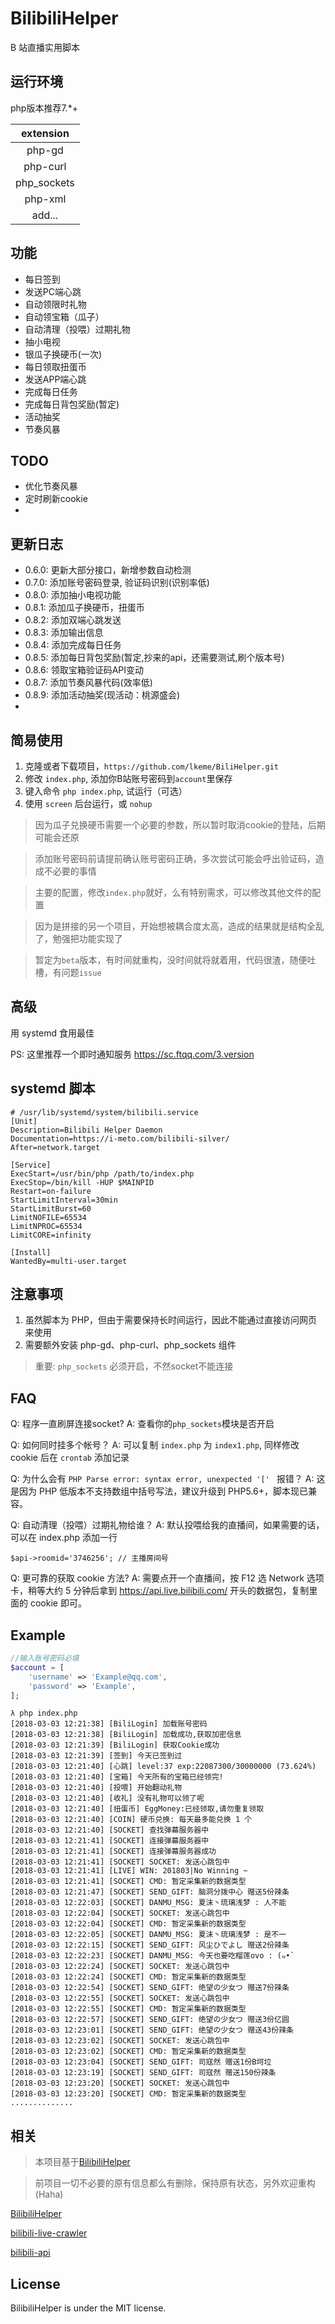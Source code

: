 # BilibiliHelper
B 站直播实用脚本

## 运行环境
 php版本推荐7.*+

|extension  |
|:---------:|
|php-gd     |
|php-curl   |
|php_sockets|
|php-xml    |
|add...     |


## 功能
 - 每日签到
 - 发送PC端心跳
 - 自动领限时礼物
 - 自动领宝箱（瓜子）
 - 自动清理（投喂）过期礼物
 - 抽小电视
 - 银瓜子换硬币(一次)
 - 每日领取扭蛋币
 - 发送APP端心跳
 - 完成每日任务
 - 完成每日背包奖励(暂定)
 - 活动抽奖
 - 节奏风暴
 


## TODO
 - 优化节奏风暴
 - 定时刷新cookie
 -

## 更新日志
 - 0.6.0: 更新大部分接口，新增参数自动检测
 - 0.7.0: 添加账号密码登录, 验证码识别(识别率低)
 - 0.8.0: 添加抽小电视功能
 - 0.8.1: 添加瓜子换硬币，扭蛋币
 - 0.8.2: 添加双端心跳发送
 - 0.8.3: 添加输出信息
 - 0.8.4: 添加完成每日任务
 - 0.8.5: 添加每日背包奖励(暂定,抄来的api，还需要测试,刷个版本号)
 - 0.8.6: 领取宝箱验证码API变动
 - 0.8.7: 添加节奏风暴代码(效率低)
 - 0.8.9: 添加活动抽奖(现活动：桃源盛会)
 -

## 简易使用
 1. 克隆或者下载项目，`https://github.com/lkeme/BiliHelper.git`
 2. 修改 `index.php`, 添加你B站账号密码到`account`里保存
 3. 键入命令 `php index.php`, 试运行（可选）
 4. 使用 `screen` 后台运行，或 `nohup`
 
 > 因为瓜子兑换硬币需要一个必要的参数，所以暂时取消cookie的登陆，后期可能会还原

 > 添加账号密码前请提前确认账号密码正确，多次尝试可能会呼出验证码，造成不必要的事情

 > 主要的配置，修改`index.php`就好，么有特别需求，可以修改其他文件的配置

 > 因为是拼接的另一个项目，开始想被耦合度太高，造成的结果就是结构全乱了，勉强把功能实现了

 > 暂定为`beta`版本，有时间就重构，没时间就将就着用，代码很渣，随便吐槽，有问题`issue`

## 高级
用 systemd 食用最佳  

PS: 这里推荐一个即时通知服务 https://sc.ftqq.com/3.version

## systemd 脚本
```
# /usr/lib/systemd/system/bilibili.service
[Unit]
Description=Bilibili Helper Daemon
Documentation=https://i-meto.com/bilibili-silver/
After=network.target

[Service]
ExecStart=/usr/bin/php /path/to/index.php
ExecStop=/bin/kill -HUP $MAINPID
Restart=on-failure
StartLimitInterval=30min
StartLimitBurst=60
LimitNOFILE=65534
LimitNPROC=65534
LimitCORE=infinity

[Install]
WantedBy=multi-user.target
```

## 注意事项
 1. 虽然脚本为 PHP，但由于需要保持长时间运行，因此不能通过直接访问网页来使用
 2. 需要额外安装 php-gd、php-curl、php_sockets 组件
 > 重要: `php_sockets` 必须开启，不然socket不能连接

## FAQ
Q: 程序一直刷屏连接socket?
A: 查看你的`php_sockets`模块是否开启

Q: 如何同时挂多个帐号？
A: 可以复制 `index.php` 为 `index1.php`, 同样修改 cookie 后在 `crontab` 添加记录

Q: 为什么会有 `PHP Parse error: syntax error, unexpected '[' ` 报错？
A: 这是因为 PHP 低版本不支持数组中括号写法，建议升级到 PHP5.6+，脚本现已兼容。

Q: 自动清理（投喂）过期礼物给谁？
A: 默认投喂给我的直播间，如果需要的话，可以在 index.php 添加一行
```
$api->roomid='3746256'; // 主播房间号
```

Q: 更可靠的获取 cookie 方法?
A: 需要点开一个直播间，按 F12 选 Network 选项卡，稍等大约 5 分钟后拿到 https://api.live.bilibili.com/ 开头的数据包，复制里面的 cookie 即可。


## Example
```php
//输入账号密码必填
$account = [
    'username' => 'Example@qq.com',
    'password' => 'Example',
];
```

```log
λ php index.php
[2018-03-03 12:21:38] [BiliLogin] 加载账号密码
[2018-03-03 12:21:38] [BiliLogin] 加载成功,获取加密信息
[2018-03-03 12:21:39] [BiliLogin] 获取Cookie成功
[2018-03-03 12:21:39] [签到] 今天已签到过
[2018-03-03 12:21:40] [心跳] level:37 exp:22087300/30000000 (73.624%)
[2018-03-03 12:21:40] [宝箱] 今天所有的宝箱已经领完!
[2018-03-03 12:21:40] [投喂] 开始翻动礼物
[2018-03-03 12:21:40] [收礼] 没有礼物可以领了呢
[2018-03-03 12:21:40] [扭蛋币] EggMoney:已经领取,请勿重复领取
[2018-03-03 12:21:40] [COIN] 硬币兑换: 每天最多能兑换 1 个
[2018-03-03 12:21:40] [SOCKET] 查找弹幕服务器中
[2018-03-03 12:21:41] [SOCKET] 连接弹幕服务器中
[2018-03-03 12:21:41] [SOCKET] 连接弹幕服务器成功
[2018-03-03 12:21:41] [SOCKET] SOCKET: 发送心跳包中
[2018-03-03 12:21:41] [LIVE] WIN: 201803|No Winning ~
[2018-03-03 12:21:41] [SOCKET] CMD: 暂定采集新的数据类型
[2018-03-03 12:21:47] [SOCKET] SEND_GIFT: 脑洞分拨中心 赠送5份辣条
[2018-03-03 12:22:03] [SOCKET] DANMU_MSG: 夏沫丶琉璃浅梦 : 人不能
[2018-03-03 12:22:04] [SOCKET] SOCKET: 发送心跳包中
[2018-03-03 12:22:04] [SOCKET] CMD: 暂定采集新的数据类型
[2018-03-03 12:22:05] [SOCKET] DANMU_MSG: 夏沫丶琉璃浅梦 : 是不一
[2018-03-03 12:22:15] [SOCKET] SEND_GIFT: 风尘ひでよし 赠送2份辣条
[2018-03-03 12:22:23] [SOCKET] DANMU_MSG: 今天也要吃榴莲ovo : (๑•̀
[2018-03-03 12:22:24] [SOCKET] SOCKET: 发送心跳包中
[2018-03-03 12:22:24] [SOCKET] CMD: 暂定采集新的数据类型
[2018-03-03 12:22:54] [SOCKET] SEND_GIFT: 绝望の少女つ 赠送7份辣条
[2018-03-03 12:22:55] [SOCKET] SOCKET: 发送心跳包中
[2018-03-03 12:22:55] [SOCKET] CMD: 暂定采集新的数据类型
[2018-03-03 12:22:57] [SOCKET] SEND_GIFT: 绝望の少女つ 赠送3份亿圆
[2018-03-03 12:23:01] [SOCKET] SEND_GIFT: 绝望の少女つ 赠送43份辣条
[2018-03-03 12:23:02] [SOCKET] SOCKET: 发送心跳包中
[2018-03-03 12:23:02] [SOCKET] CMD: 暂定采集新的数据类型
[2018-03-03 12:23:04] [SOCKET] SEND_GIFT: 司寇然 赠送1份B坷垃
[2018-03-03 12:23:19] [SOCKET] SEND_GIFT: 司寇然 赠送150份辣条
[2018-03-03 12:23:20] [SOCKET] SOCKET: 发送心跳包中
[2018-03-03 12:23:20] [SOCKET] CMD: 暂定采集新的数据类型
..............
```

## 相关
 >本项目基于[BilibiliHelper](https://github.com/metowolf/BilibiliHelper)
 
 >前项目一切不必要的原有信息都么有删除，保持原有状态，另外欢迎重构(Haha)

[BilibiliHelper](https://github.com/metowolf/BilibiliHelper)

[bilibili-live-crawler](https://github.com/wuYinBest/bilibili-live-crawler)

[bilibili-api](https://github.com/czp3009/bilibili-api)


## License
BilibiliHelper is under the MIT license.

